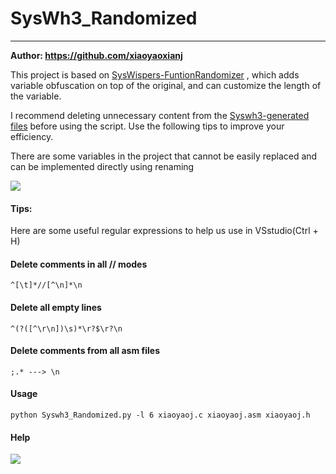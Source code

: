 #  SysWh3_Randomized

------

**Author: https://github.com/xiaoyaoxianj**

This project is based on  [SysWispers-FuntionRandomizer](https://github.com/nick-frischkorn/SysWhispers-FunctionRandomizer) , which adds variable obfuscation on top of the original, and can customize the length of the variable.

I recommend deleting unnecessary content from the [Syswh3-generated files](https://github.com/klezVirus/SysWhispers3) before using the script. Use the following tips to improve your efficiency.

There are some variables in the project that cannot be easily replaced and can be implemented directly using renaming

![](https://github.com/xiaoyaoxianj/SysWh3_Randomized/blob/master/Syswh3_Randomized/bug.png)

#### Tips:

 Here are some useful regular expressions to help us use in VSstudio(Ctrl + H)

#### Delete comments in all // modes

```
^[\t]*//[^\n]*\n
```

#### Delete all empty lines

```
^(?([^\r\n])\s)*\r?$\r?\n
```

#### Delete comments from all asm files

```
;.* ---> \n
```

#### Usage

```
python Syswh3_Randomized.py -l 6 xiaoyaoj.c xiaoyaoj.asm xiaoyaoj.h
```

#### Help

![](https://github.com/xiaoyaoxianj/SysWh3_Randomized/blob/master/Syswh3_Randomized/Syswh3_Randomized.png)


